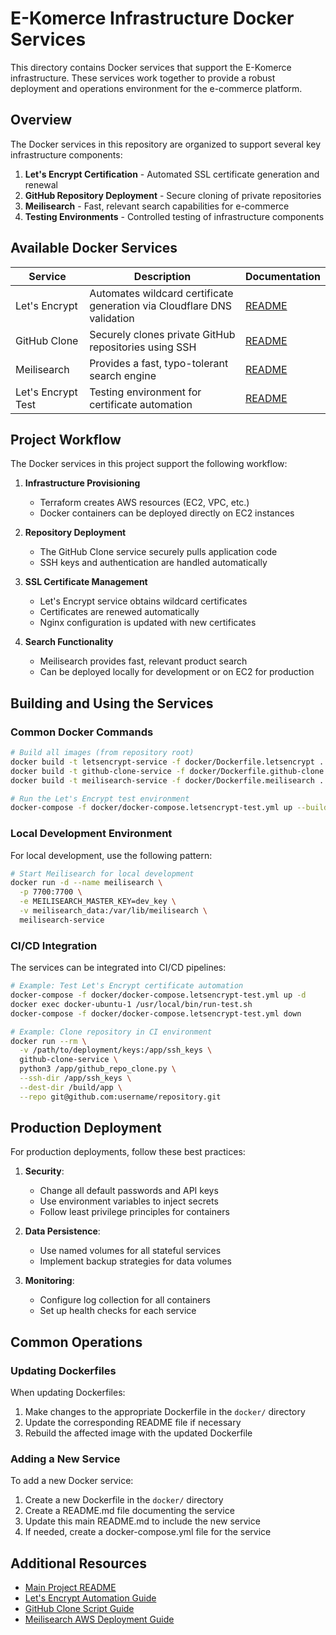 # E-Komerce Infrastructure Docker Services

This directory contains Docker services that support the E-Komerce infrastructure. These services work together to provide a robust deployment and operations environment for the e-commerce platform.

## Overview

The Docker services in this repository are organized to support several key infrastructure components:

1. **Let's Encrypt Certification** - Automated SSL certificate generation and renewal
2. **GitHub Repository Deployment** - Secure cloning of private repositories
3. **Meilisearch** - Fast, relevant search capabilities for e-commerce
4. **Testing Environments** - Controlled testing of infrastructure components

## Available Docker Services

| Service | Description | Documentation |
|---------|-------------|---------------|
| Let's Encrypt | Automates wildcard certificate generation via Cloudflare DNS validation | [README](./README-letsencrypt.md) |
| GitHub Clone | Securely clones private GitHub repositories using SSH | [README](./README-github-clone.md) |
| Meilisearch | Provides a fast, typo-tolerant search engine | [README](./README-meilisearch.md) |
| Let's Encrypt Test | Testing environment for certificate automation | [README](./README-letsencrypt-test.md) |

## Project Workflow

The Docker services in this project support the following workflow:

1. **Infrastructure Provisioning**
   - Terraform creates AWS resources (EC2, VPC, etc.)
   - Docker containers can be deployed directly on EC2 instances

2. **Repository Deployment**
   - The GitHub Clone service securely pulls application code
   - SSH keys and authentication are handled automatically

3. **SSL Certificate Management**
   - Let's Encrypt service obtains wildcard certificates
   - Certificates are renewed automatically
   - Nginx configuration is updated with new certificates

4. **Search Functionality**
   - Meilisearch provides fast, relevant product search
   - Can be deployed locally for development or on EC2 for production

## Building and Using the Services

### Common Docker Commands

```bash
# Build all images (from repository root)
docker build -t letsencrypt-service -f docker/Dockerfile.letsencrypt .
docker build -t github-clone-service -f docker/Dockerfile.github-clone .
docker build -t meilisearch-service -f docker/Dockerfile.meilisearch .

# Run the Let's Encrypt test environment
docker-compose -f docker/docker-compose.letsencrypt-test.yml up --build
```

### Local Development Environment

For local development, use the following pattern:

```bash
# Start Meilisearch for local development
docker run -d --name meilisearch \
  -p 7700:7700 \
  -e MEILISEARCH_MASTER_KEY=dev_key \
  -v meilisearch_data:/var/lib/meilisearch \
  meilisearch-service
```

### CI/CD Integration

The services can be integrated into CI/CD pipelines:

```bash
# Example: Test Let's Encrypt certificate automation
docker-compose -f docker/docker-compose.letsencrypt-test.yml up -d
docker exec docker-ubuntu-1 /usr/local/bin/run-test.sh
docker-compose -f docker/docker-compose.letsencrypt-test.yml down

# Example: Clone repository in CI environment
docker run --rm \
  -v /path/to/deployment/keys:/app/ssh_keys \
  github-clone-service \
  python3 /app/github_repo_clone.py \
  --ssh-dir /app/ssh_keys \
  --dest-dir /build/app \
  --repo git@github.com:username/repository.git
```

## Production Deployment

For production deployments, follow these best practices:

1. **Security**:
   - Change all default passwords and API keys
   - Use environment variables to inject secrets
   - Follow least privilege principles for containers

2. **Data Persistence**:
   - Use named volumes for all stateful services
   - Implement backup strategies for data volumes

3. **Monitoring**:
   - Configure log collection for all containers
   - Set up health checks for each service

## Common Operations

### Updating Dockerfiles

When updating Dockerfiles:

1. Make changes to the appropriate Dockerfile in the `docker/` directory
2. Update the corresponding README file if necessary
3. Rebuild the affected image with the updated Dockerfile

### Adding a New Service

To add a new Docker service:

1. Create a new Dockerfile in the `docker/` directory
2. Create a README.md file documenting the service
3. Update this main README.md to include the new service
4. If needed, create a docker-compose.yml file for the service

## Additional Resources

- [Main Project README](../README.md)
- [Let's Encrypt Automation Guide](../README-letsencrypt-automation.md)
- [GitHub Clone Script Guide](../README-github-clone-script.md)
- [Meilisearch AWS Deployment Guide](../deploy_meilisearch_on_aws_ec2.md)